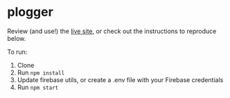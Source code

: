 # plogger

Review (and use!) the [live site](https://spectacular-dango-c9dcce.netlify.app/), or check out the instructions to reproduce below.

To run:
1. Clone
2. Run `npm install`
3. Update firebase utils, or create a .env file with your Firebase credentials
4. Run `npm start`
